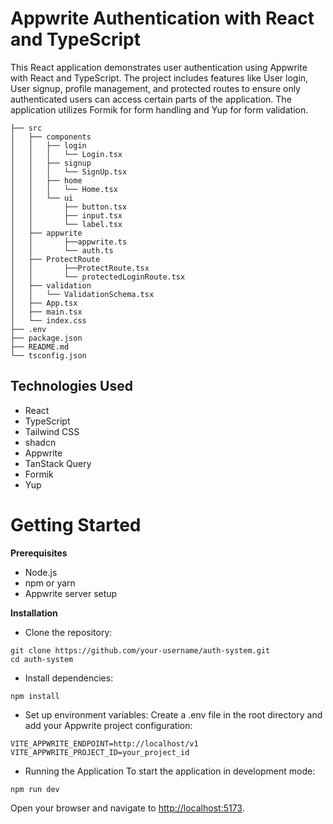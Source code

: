 # Appwrite Authentication with React and TypeScript

This React application demonstrates user authentication using Appwrite with React and TypeScript. The project includes features like User login, User signup, profile management, and protected routes to ensure only authenticated users can access certain parts of the application. The application utilizes Formik for form handling and Yup for form validation.

```React
├── src
│   ├── components
│   │   ├── login
│   │   │   └── Login.tsx
│   │   ├── signup
│   │   │   └── SignUp.tsx
│   │   ├── home
│   │   │   └── Home.tsx
│   │   └── ui
│   │       ├── button.tsx
│   │       ├── input.tsx
│   │       └── label.tsx
│   ├── appwrite
│   │       ├──appwrite.ts
│   │       └── auth.ts
│   ├── ProtectRoute
│   │       ├──ProtectRoute.tsx
│   │       └── protectedLoginRoute.tsx
│   ├── validation
│   │   └── ValidationSchema.tsx
│   ├── App.tsx
│   ├── main.tsx
│   └── index.css
├── .env
├── package.json
├── README.md
└── tsconfig.json

```
## Technologies Used
- React
- TypeScript
- Tailwind CSS
- shadcn
- Appwrite
- TanStack Query 
- Formik
- Yup
  
# Getting Started
**Prerequisites**
- Node.js
- npm or yarn
- Appwrite server setup
  
**Installation**
- Clone the repository:
``` react
git clone https://github.com/your-username/auth-system.git
cd auth-system
```
- Install dependencies:
 ```
npm install
```
- Set up environment variables:
Create a .env file in the root directory and add your Appwrite project configuration:
```
VITE_APPWRITE_ENDPOINT=http://localhost/v1
VITE_APPWRITE_PROJECT_ID=your_project_id
```
- Running the Application To start the application in development mode:
```
npm run dev
```
Open your browser and navigate to [http://localhost:5173](http://localhost:5173).


